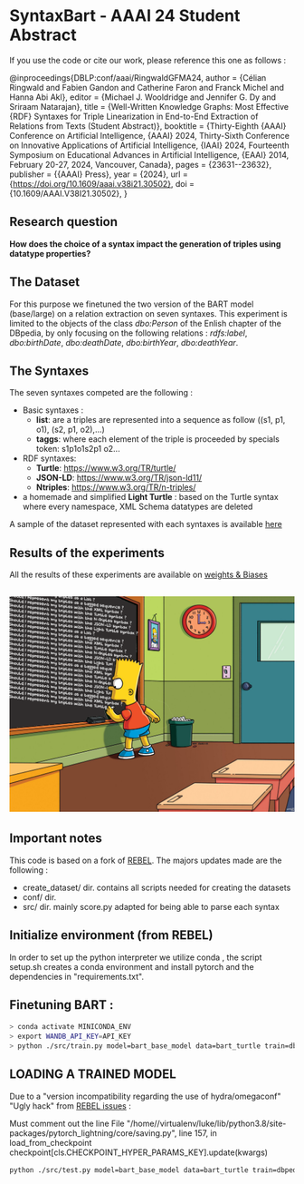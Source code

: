 # SyntaxBart - AAAI 24 Student Abstract


 If you use the code or cite our work, please reference this one as follows :
 
@inproceedings{DBLP:conf/aaai/RingwaldGFMA24,
  author       = {Célian Ringwald and
                  Fabien Gandon and
                  Catherine Faron and
                  Franck Michel and
                  Hanna Abi Akl},
  editor       = {Michael J. Wooldridge and
                  Jennifer G. Dy and
                  Sriraam Natarajan},
  title        = {Well-Written Knowledge Graphs: Most Effective {RDF} Syntaxes for Triple
                  Linearization in End-to-End Extraction of Relations from Texts (Student
                  Abstract)},
  booktitle    = {Thirty-Eighth {AAAI} Conference on Artificial Intelligence, {AAAI}
                  2024, Thirty-Sixth Conference on Innovative Applications of Artificial
                  Intelligence, {IAAI} 2024, Fourteenth Symposium on Educational Advances
                  in Artificial Intelligence, {EAAI} 2014, February 20-27, 2024, Vancouver,
                  Canada},
  pages        = {23631--23632},
  publisher    = {{AAAI} Press},
  year         = {2024},
  url          = {https://doi.org/10.1609/aaai.v38i21.30502},
  doi          = {10.1609/AAAI.V38I21.30502},
}

## Research question
**How does the choice of a syntax impact the generation of triples using datatype properties?**

## The Dataset
For this purpose we finetuned the two version of the BART model (base/large) on a relation extraction on seven syntaxes.
This experiment is limited to the objects of the class *dbo:Person* of the Enlish chapter of the DBpedia, by only focusing on the following relations :
*rdfs:label*, *dbo:birthDate*,  *dbo:deathDate*, *dbo:birthYear*, *dbo:deathYear*.

## The Syntaxes

The seven syntaxes competed are the following : 
* Basic syntaxes :
  * **list**: are a triples are represented into a sequence as follow ((s1, p1, o1), (s2, p1, o2),...)
  * **taggs**:  where each element of the triple is proceeded by specials token: <H>s1<R>p1<T>o1<H>s2<R>p1<T> o2...
* RDF syntaxes:
  * **Turtle**: https://www.w3.org/TR/turtle/
  * **JSON-LD**: https://www.w3.org/TR/json-ld11/
  * **Ntriples**: https://www.w3.org/TR/n-triples/
* a homemade and simplified **Light Turtle** : based on the Turtle syntax where every namespace, XML Schema datatypes are deleted 

A sample of the dataset represented with each syntaxes is available [here](https://github.com/datalogism/SyntaxBart/tree/main/data_samples)

## Results of the experiments 

All the results of these experiments are available on [weights & Biases](https://wandb.ai/celian-ringwald/SyntaxBART?workspace=user-celian-ringwald)

![bart writing on chalkboard questions related to the current experience](https://github.com/datalogism/SyntaxBart/blob/main/img/bartfront.png)
----------------------
## Important notes

This code is based on a fork of [REBEL](https://github.com/Babelscape/rebel/).
The majors updates made are the following :
* create_dataset/ dir. contains all scripts needed for creating the datasets
* conf/ dir. 
* src/ dir.  mainly score.py adapted for being able to parse each syntax

## Initialize environment (from REBEL)

In order to set up the python interpreter we utilize conda , the script setup.sh creates a conda environment and install pytorch and the dependencies in "requirements.txt".

## Finetuning BART : 

```bash
> conda activate MINICONDA_ENV
> export WANDB_API_KEY=API_KEY
> python ./src/train.py model=bart_base_model data=bart_turtle train=dbpedia_train
```

## LOADING A TRAINED MODEL

Due to a "version incompatibility regarding the use of hydra/omegaconf"
"Ugly hack" from [REBEL issues](https://github.com/Babelscape/rebel/issues/55#issuecomment-1422335414) : 

Must comment out the line
File "/home//virtualenv/luke/lib/python3.8/site-packages/pytorch_lightning/core/saving.py", line 157, in load_from_checkpoint
checkpoint[cls.CHECKPOINT_HYPER_PARAMS_KEY].update(kwargs)

```bash
python ./src/test.py model=bart_base_model data=bart_turtle train=dbpedia_train do_predict=True checkpoint_path="path_to_checkpoint"
```
